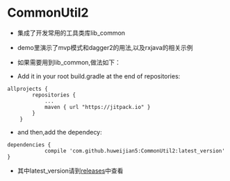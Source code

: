 # CommonUtil2

* 集成了开发常用的工具类库lib_common
* demo里演示了mvp模式和dagger2的用法,以及rxjava的相关示例

* 如果需要用到lib_common,做法如下：
* Add it in your root build.gradle at the end of repositories:
```
allprojects {
		repositories {
			...
			maven { url "https://jitpack.io" }
		}
	}
```	
* and then,add the dependecy:
```
dependencies {
	        compile 'com.github.huweijian5:CommonUtil2:latest_version'
}
```
* 其中latest_version请到[releases](https://github.com/huweijian5/CommonUtil2/releases)中查看
